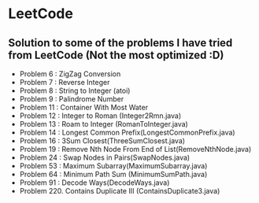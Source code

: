 # LeetCode

## Solution to some of the problems I have tried from LeetCode (Not the most optimized :D)

+ Problem 6 : ZigZag Conversion
+ Problem 7 : Reverse Integer
+ Problem 8 : String to Integer (atoi)
+ Problem 9 : Palindrome Number
+ Problem 11 : Container With Most Water
+ Problem 12 : Integer to Roman (Integer2Rmn.java)
+ Problem 13 : Roam to Integer (RomanToInteger.java)
+ Problem 14 : Longest Common Prefix(LongestCommonPrefix.java)
+ Problem 16 : 3Sum Closest(ThreeSumClosest.java)
+ Problem 19 : Remove Nth Node From End of List(RemoveNthNode.java)
+ Problem 24 : Swap Nodes in Pairs(SwapNodes.java)
+ Problem 53 : Maximum Subarray(MaximumSubarray.java)
+ Problem 64 : Minimum Path Sum (MinimumSumPath.java)
+ Problem 91 : Decode Ways(DecodeWays.java)
+ Problem 220. Contains Duplicate III (ContainsDuplicate3.java)

